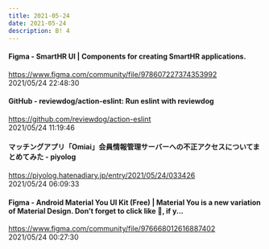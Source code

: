 ```yaml
---
title: 2021-05-24
date: 2021-05-24
description: B! 4
---
```


#### Figma - SmartHR UI | Components for creating SmartHR applications.
https://www.figma.com/community/file/978607227374353992<br>
2021/05/24 22:48:30<br>


#### GitHub - reviewdog/action-eslint: Run eslint with reviewdog
https://github.com/reviewdog/action-eslint<br>
2021/05/24 11:19:46<br>


#### マッチングアプリ「Omiai」会員情報管理サーバーへの不正アクセスについてまとめてみた - piyolog
https://piyolog.hatenadiary.jp/entry/2021/05/24/033426<br>
2021/05/24 06:09:33<br>


#### Figma - Android Material You UI Kit (Free) | Material You is a new variation of Material Design. Don’t forget to click like 🧡, if y...
https://www.figma.com/community/file/976668012616887402<br>
2021/05/24 00:27:30<br>


